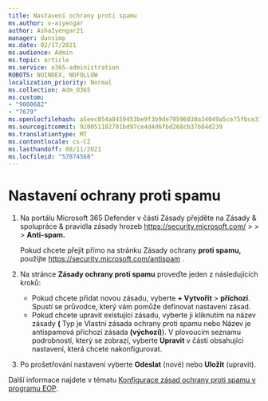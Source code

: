 ```yaml
---
title: Nastavení ochrany proti spamu
ms.author: v-aiyengar
author: AshaIyengar21
manager: dansimp
ms.date: 02/17/2021
ms.audience: Admin
ms.topic: article
ms.service: o365-administration
ROBOTS: NOINDEX, NOFOLLOW
localization_priority: Normal
ms.collection: Adm_O365
ms.custom:
- "9000682"
- "7679"
ms.openlocfilehash: a5eec054a8459453be9f3b9de79596030a34049a5ce75fbce31240d8e413d5b9
ms.sourcegitcommit: 920051182781bd97ce4d4d6fbd268cb37b84d239
ms.translationtype: MT
ms.contentlocale: cs-CZ
ms.lasthandoff: 08/11/2021
ms.locfileid: "57874568"
---
```

# <a name="set-up-an-anti-spam-protection"></a>Nastavení ochrany proti spamu

1. Na portálu Microsoft 365 Defender v části Zásady přejděte na Zásady & spolupráce & pravidla zásady hrozeb <https://security.microsoft.com/>  \>  \>  \> **Anti-spam.** 

   Pokud chcete přejít přímo na stránku Zásady ochrany **proti spamu,** použijte <https://security.microsoft.com/antispam> .

2. Na stránce **Zásady ochrany proti spamu** proveďte jeden z následujících kroků:
   - Pokud chcete přidat novou zásadu, vyberte **+ Vytvořit** \> **příchozí**. Spustí se průvodce, který vám pomůže definovat nastavení zásad.
   - Pokud chcete upravit existující zásadu, vyberte ji kliknutím na název  zásady **(** Typ  je Vlastní zásada ochrany proti spamu nebo Název je antispamová příchozí zásada **(výchozí)**). V plovoucím seznamu podrobností, který se zobrazí, vyberte **Upravit** v části obsahující nastavení, která chcete nakonfigurovat.

3. Po prošetřování nastavení vyberte **Odeslat** (nové) nebo **Uložit** (upravit).

Další informace najdete v tématu [Konfigurace zásad ochrany proti spamu v programu EOP](https://docs.microsoft.com/microsoft-365/security/office-365-security/configure-your-spam-filter-policies).

